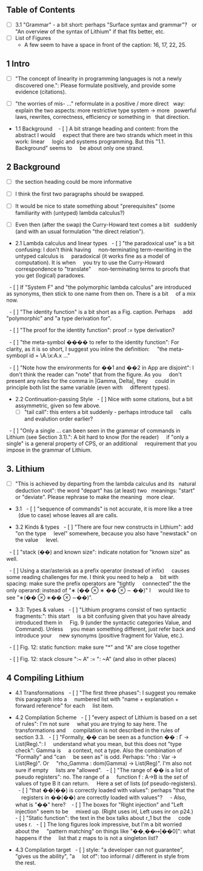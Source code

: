## Table of Contents
- [ ] 3.1 "Grammar" - a bit short: perhaps "Surface syntax and grammar"?
  or "An overview of the syntax of Lithium" if that fits better, etc.
- [ ] List of Figures
  - A few seem to have a space in front of the caption: 16, 17, 22, 25.

## 1 Intro
- [ ] "The concept of linearity in programming languages is not a newly
  discovered one.": Please formulate positively, and provide some
  evidence (citations).

- [ ] "the worries of mis- ..." reformulate in a positive / more direct
  way: explain the two aspects: more restrictive type system -> more
  powerful laws, rewrites, correctness, efficiency or something in
  that direction.

- 1.1 Background 
  - [ ] A bit strange heading and content: from the abstract I would
    expect that there are two strands which meet in this work: linear
    logic and systems programming. But this "1.1. Background" seems to
    be about only one strand.

## 2 Background
- [ ] the section heading could be more informative

- [ ] I think the first two paragraphs should be swapped. 

- [ ] It would be nice to state something about "prerequisites" (some
  familiarity with (untyped) lambda calculus?)

- [ ] Even then (after the swap) the Curry-Howard text comes a bit
  suddenly (and with an usual formulation "the direct relation").

- 2.1 Lambda calculus and linear types
  - [ ] "the paradoxical use" is a bit confusing: I don't think having
    non-terminating term-rewriting in the untyped calculus is
    paradoxical (it works fine as a model of computation). It is when
    you try to use the Curry-Howard correspondence to "translate"
    non-terminating terms to proofs that you get (logical) paradoxes.

  - [ ] If "System F" and "the polymorphic lambda calculus" are introduced
    as synonyms, then stick to one name from then on. There is a bit
    of a mix now.

  - [ ] "The identity function" is a bit short as a Fig. caption. Perhaps
    add "polymorphic" and "a type derivation for".

  - [ ] "The proof for the identity function": proof := type derivation?

  - [ ] "the meta-symbol ���� to refer to the identity function": For
    clarity, as it is so short, I suggest you inline the definition:
    "the meta-symbopl id = \A.\x:A.x ..."

  - [ ] "Note how the environments for ��1 and ��2 in App are disjoint": I
    don't think the reader can "note" that from the figure. As you
    don't present any rules for the comma in |Gamma, Delta|, they
    could in principle both list the same variable (even with
    different types).

- 2.2 Continuation-passing Style
  - [ ] Nice with some citations, but a bit assymmetric, given so few above.
  
  - [ ] "tail call": this enters a bit suddenly - perhaps introduce tail
    calls and evalution order earlier?

  - [ ] "Only a single ... can been seen in the grammar of commands in
    Lithium (see Section 3.1).": A bit hard to know (for the reader)
    if "only a single" is a general property of CPS, or an additional
    requirement that you impose in the grammar of Lithium.



## 3. Lithium
- [ ] "This is achieved by departing from the lambda calculus and its
  natural deduction root": the word "depart" has (at least) two
  meanings: "start" or "deviate". Please rephrase to make the meaning
  more clear.

- 3.1
  - [ ] "sequence of commands" is not accurate, it is more like a tree
    (due to case) whose leaves all are calls.

- 3.2 Kinds & types
  - [ ] "There are four new constructs in Lithium": add "on the type
    level" somewhere, because you also have "newstack" on the value
    level.

  - [ ] "stack (��) and known size": indicate notation for "known size" as
    well.

  - [ ] Using a star/asterisk as a prefix operator (instead of infix)
    causes some reading challenges for me. I think you need to help a
    bit with spacing: make sure the prefix operators are "tightly
    connected" the the only operand: instead of "∗ (�� ⊗ ∗ �� ⊗ ∼ ��)" I
    would like to see "∗(�� ⊗ ∗�� ⊗ ∼��)".


- 3.3: Types & values
  - [ ] "Lithium programs consist of two syntactic fragments:": this start
    is a bit confusing given that you have already introduced them in
    Fig. 9 (under the syntactic categories Value, and Command). Unless
    you mean something different, just refer back and introduce your
    new synonyms (positive fragment for Value, etc.).

  - [ ] Fig. 12: static function: make sure "*" and "A" are close together

  - [ ] Fig. 12: stack closure ":~ A" := ": ~A" (and also in other places)

## 4 Compiling Lithium
- 4.1 Transformations
  - [ ] "The first three phases": I suggest you remake this paragraph into a
    numbered list with "name + explanation + forward reference" for each
    list item.

- 4.2 Compilation Scheme
  - [ ] "every aspect of Lithium is based on a set of rules": I'm not sure
    what you are trying to say here. The transformations and
    compilation is not described in the rules of section 3.3.
  - [ ] "Formally, �� can be seen as a function �� : Γ → List(Reg).": I
    understand what you mean, but this does not "type check": Gamma is
    a context, not a type. Also the combination of "Formally" and "can
    be seen as" is odd. Perhaps: "rho : Var -> List(Reg)". Or
    "rho_Gamma : dom(Gamma) -> List(Reg)". I'm also not sure if empty
    lists are "allowed".
  - [ ] "The range of �� is a list of pseudo registers": no. The range of a
    function f : A->B is the _set_ of values of type B it can return.
    Here a set of lists (of pseudo-registers).
  - [ ] "that ��(��) is correctly loaded with values": perhaps "that the
    registers in ��(��) are correctly loaded with values"?
      - Also, what is "��" here? 
  - [ ] The boxes for "Right injection" and "Left injection" seem to be
    mixed up. (Right uses inl, Left uses inr on p24.)
  - [ ] "Static function": the text in the box talks about r_1 but the
    code uses r.
  - [ ] The long figures look impressive, but I'm a bit worried about the
    "pattern matching" on things like "��,��↦[��0]": what happens if the
    list that z maps to is not a singleton list?

- 4.3 Compilation target
  - [ ] style: "a developer can not guarantee", "gives us the ability", "a
    lot of": too informal / different in style from the rest.
